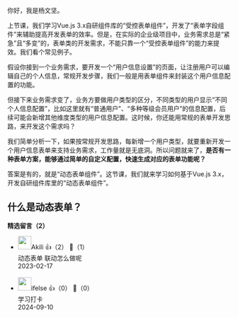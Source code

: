 你好，我是杨文坚。

上节课，我们学习Vue.js 3.x自研组件库的“受控表单组件”，开发了“表单字段组件”来辅助提高开发表单的效率。但是，在实际的企业级项目中，业务需求总是“紧急”且“多变”的，表单类的开发需求，不能只靠一个“受控表单组件”的能力来提效。我们看个常见例子。

假设你接到一个业务需求，要开发一个“用户信息设置”的页面，让注册用户可以编辑自己的个人信息，常规开发步骤，我们一般是用表单组件来封装这个用户信息配置的功能。

但接下来业务需求变了，业务方要做用户类型的区分，不同类型的用户显示“不同个人信息配置”，比如这里就有“普通用户”、“多种等级会员用户”的信息配置，后续可能会新增其他维度类型的用户信息配置。这时候，你还能用常规的表单开发思路，来开发这个需求吗？

我们简单分析一下，如果按常规开发思路，每新增一个用户类型，就要重新开发一个用户信息表单来支持业务需求，工作量就是无底洞。所以问题就来了，**是否有一种表单方案，能够通过简单的自定义配置，快速生成对应的表单功能呢？**

答案是有的，就是“动态表单组件”。这节课，我们就来学习如何基于Vue.js 3.x，开发自研组件库里的“动态表单组件”。

## 什么是动态表单？
<div><strong>精选留言（2）</strong></div><ul>
<li><img src="https://static001.geekbang.org/account/avatar/00/15/2f/95/db8dedde.jpg" width="30px"><span>Akili</span> 👍（2） 💬（1）<div>动态表单 联动怎么做呢</div>2023-02-17</li><br/><li><img src="https://static001.geekbang.org/account/avatar/00/26/eb/d7/90391376.jpg" width="30px"><span>ifelse</span> 👍（0） 💬（0）<div>学习打卡</div>2024-09-10</li><br/>
</ul>
